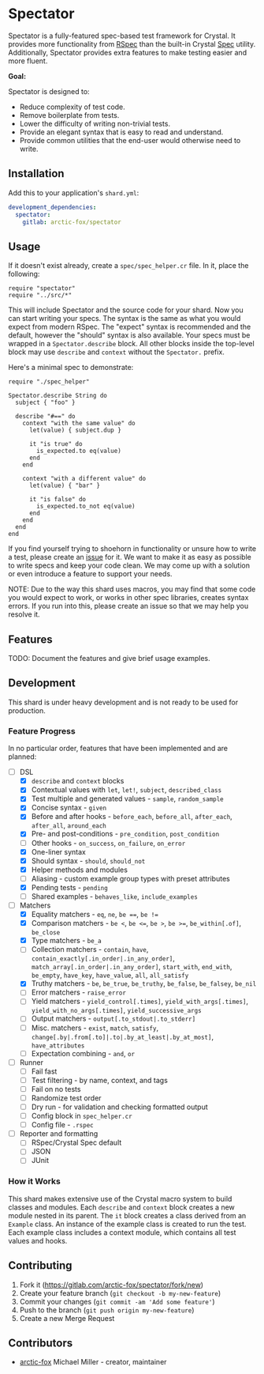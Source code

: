 Spectator
=========

Spectator is a fully-featured spec-based test framework for Crystal.
It provides more functionality from [RSpec](http://rspec.info/)
than the built-in Crystal [Spec](https://crystal-lang.org/api/latest/Spec.html) utility.
Additionally, Spectator provides extra features to make testing easier and more fluent.

**Goal:**

Spectator is designed to:

- Reduce complexity of test code.
- Remove boilerplate from tests.
- Lower the difficulty of writing non-trivial tests.
- Provide an elegant syntax that is easy to read and understand.
- Provide common utilities that the end-user would otherwise need to write.

Installation
------------

Add this to your application's `shard.yml`:

```yaml
development_dependencies:
  spectator:
    gitlab: arctic-fox/spectator
```

Usage
-----

If it doesn't exist already, create a `spec/spec_helper.cr` file.
In it, place the following:

```crystal
require "spectator"
require "../src/*"
```

This will include Spectator and the source code for your shard.
Now you can start writing your specs.
The syntax is the same as what you would expect from modern RSpec.
The "expect" syntax is recommended and the default, however the "should" syntax is also available.
Your specs must be wrapped in a `Spectator.describe` block.
All other blocks inside the top-level block may use `describe` and `context` without the `Spectator.` prefix.

Here's a minimal spec to demonstrate:

```crystal
require "./spec_helper"

Spectator.describe String do
  subject { "foo" }

  describe "#==" do
    context "with the same value" do
      let(value) { subject.dup }

      it "is true" do
        is_expected.to eq(value)
      end
    end

    context "with a different value" do
      let(value) { "bar" }

      it "is false" do
        is_expected.to_not eq(value)
      end
    end
  end
end
```

If you find yourself trying to shoehorn in functionality
or unsure how to write a test, please create an [issue](https://gitlab.com/arctic-fox/spectator/issues/new) for it.
We want to make it as easy as possible to write specs and keep your code clean.
We may come up with a solution or even introduce a feature to support your needs.

NOTE: Due to the way this shard uses macros,
you may find that some code you would expect to work, or works in other spec libraries, creates syntax errors.
If you run into this, please create an issue so that we may help you resolve it.

Features
--------

TODO: Document the features and give brief usage examples.

Development
-----------

This shard is under heavy development and is not ready to be used for production.

### Feature Progress

In no particular order, features that have been implemented and are planned:

- [ ] DSL
    - [X] `describe` and `context` blocks
    - [X] Contextual values with `let`, `let!`, `subject`, `described_class`
    - [X] Test multiple and generated values - `sample`, `random_sample`
    - [X] Concise syntax - `given`
    - [X] Before and after hooks - `before_each`, `before_all`, `after_each`, `after_all`, `around_each`
    - [X] Pre- and post-conditions - `pre_condition`, `post_condition`
    - [ ] Other hooks - `on_success`, `on_failure`, `on_error`
    - [X] One-liner syntax
    - [X] Should syntax - `should`, `should_not`
    - [X] Helper methods and modules
    - [ ] Aliasing - custom example group types with preset attributes
    - [X] Pending tests - `pending`
    - [ ] Shared examples - `behaves_like`, `include_examples`
- [ ] Matchers
    - [X] Equality matchers - `eq`, `ne`, `be ==`, `be !=`
    - [X] Comparison matchers - `be <`, `be <=`, `be >`, `be >=`, `be_within[.of]`, `be_close`
    - [X] Type matchers - `be_a`
    - [ ] Collection matchers - `contain`, `have`, `contain_exactly[.in_order|.in_any_order]`, `match_array[.in_order|.in_any_order]`, `start_with`, `end_with`, `be_empty`, `have_key`, `have_value`, `all`, `all_satisfy`
    - [X] Truthy matchers - `be`, `be_true`, `be_truthy`, `be_false`, `be_falsey`, `be_nil`
    - [ ] Error matchers - `raise_error`
    - [ ] Yield matchers - `yield_control[.times]`, `yield_with_args[.times]`, `yield_with_no_args[.times]`, `yield_successive_args`
    - [ ] Output matchers - `output[.to_stdout|.to_stderr]`
    - [ ] Misc. matchers - `exist`, `match`, `satisfy`, `change[.by|.from[.to]|.to|.by_at_least|.by_at_most]`, `have_attributes`
    - [ ] Expectation combining - `and`, `or`
- [ ] Runner
    - [ ] Fail fast
    - [ ] Test filtering - by name, context, and tags
    - [ ] Fail on no tests
    - [ ] Randomize test order
    - [ ] Dry run - for validation and checking formatted output
    - [ ] Config block in `spec_helper.cr`
    - [ ] Config file - `.rspec`
- [ ] Reporter and formatting
    - [ ] RSpec/Crystal Spec default
    - [ ] JSON
    - [ ] JUnit

### How it Works

This shard makes extensive use of the Crystal macro system to build classes and modules.
Each `describe` and `context` block creates a new module nested in its parent.
The `it` block creates a class derived from an `Example` class.
An instance of the example class is created to run the test.
Each example class includes a context module, which contains all test values and hooks.

Contributing
------------

1. Fork it (<https://gitlab.com/arctic-fox/spectator/fork/new>)
2. Create your feature branch (`git checkout -b my-new-feature`)
3. Commit your changes (`git commit -am 'Add some feature'`)
4. Push to the branch (`git push origin my-new-feature`)
5. Create a new Merge Request

Contributors
------------

- [arctic-fox](https://gitlab.com/arctic-fox) Michael Miller - creator, maintainer
